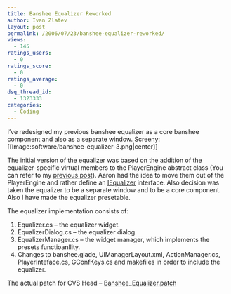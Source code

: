```yaml
---
title: Banshee Equalizer Reworked
author: Ivan Zlatev
layout: post
permalink: /2006/07/23/banshee-equalizer-reworked/
views:
  - 145
ratings_users:
  - 0
ratings_score:
  - 0
ratings_average:
  - 0
dsq_thread_id:
  - 1323333
categories:
  - Coding
---
```

I&#8217;ve redesigned my previous banshee equalizer as a core banshee component and also as a separate window. Screeny:  
[[Image:software/banshee-equalizer-3.png|center]]

The initial version of the equalizer was based on the addition of the equalizer-specific virtual members to the PlayerEngine abstract class (You can refer to my [previous post][1]). Aaron had the idea to move them out of the PlayerEngine and rather define an [IEqualizer][2] interface. Also decision was taken the equalizer to be a separate window and to be a core component. Also I have made the equalizer presetable.

The equalizer implementation consists of:  
1) Equalizer.cs &#8211; the equalizer widget.  
2) EqualizerDialog.cs &#8211; the equalizer dialog.  
3) EqualizerManager.cs &#8211; the widget manager, which implements the  
presets functioanllity.  
4) Changes to banshee.glade, UIManagerLayout.xml, ActionManager.cs,  
PlayerInteface.cs, GConfKeys.cs and makefiles in order to include the  
equalizer.

The actual patch for CVS Head &#8211; [Banshee_Equalizer.patch][3]

 [1]: http://ivanz.com/2006/07/16/the-banshee-equalizer
 [2]: http://cvs.gnome.org/viewcvs/banshee/src/Banshee.Base/MediaEngine/
 [3]: http://files.ivanz.com/projects/patches/banshee/Banshee_Equalizer.patch